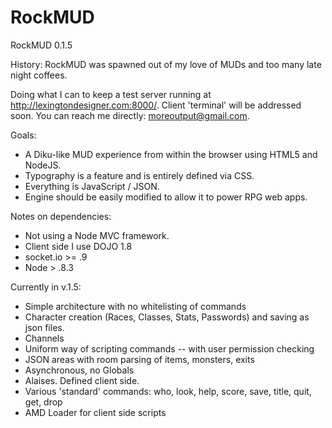 RockMUD
=======

RockMUD 0.1.5

History:
RockMUD was spawned out of my love of MUDs and too many late night coffees. 

Doing what I can to keep a test server running at http://lexingtondesigner.com:8000/. Client 'terminal' will be
addressed soon. You can reach me directly: moreoutput@gmail.com.

Goals:
* A Diku-like MUD experience from within the browser using HTML5 and NodeJS.
* Typography is a feature and is entirely defined via CSS.
* Everything is JavaScript / JSON.
* Engine should be easily modified to allow it to power RPG web apps.

Notes on dependencies: 
* Not using a Node MVC framework. 
* Client side I use DOJO 1.8
* socket.io >= .9
* Node > .8.3

Currently in v.1.5:
* Simple architecture with no whitelisting of commands
* Character creation (Races, Classes, Stats, Passwords) and saving as json files.
* Channels 
* Uniform way of scripting commands -- with user permission checking
* JSON areas with room parsing of items, monsters, exits
* Asynchronous, no Globals
* Alaises. Defined client side.
* Various 'standard' commands: who, look, help, score, save, title, quit, get, drop
* AMD Loader for client side scripts

